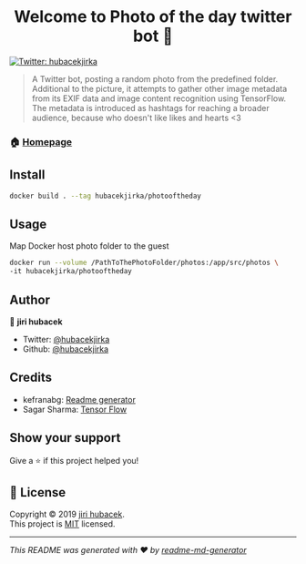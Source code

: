 <h1 align="center">Welcome to Photo of the day twitter bot 👋</h1>
<p>
  <a href="https://twitter.com/hubacekjirka">
    <img alt="Twitter: hubacekjirka" src="https://img.shields.io/twitter/follow/hubacekjirka.svg?style=social" target="_blank" />
  </a>
</p>

> A Twitter bot, posting a random photo from the predefined folder. Additional to the picture, it attempts to gather other image metadata from its EXIF data and image content recognition using TensorFlow. The metadata is introduced as hashtags for reaching a broader audience, because who doesn't like likes and hearts <3

### 🏠 [Homepage](http://blog.hubacek.uk)

## Install

```sh
docker build . --tag hubacekjirka/photooftheday
```

## Usage
Map Docker host photo folder to the guest

```sh
docker run --volume /PathToThePhotoFolder/photos:/app/src/photos \
-it hubacekjirka/photooftheday
```

## Author

👤 **jiri hubacek**

* Twitter: [@hubacekjirka](https://twitter.com/hubacekjirka)
* Github: [@hubacekjirka](https://github.com/hubacekjirka)

## Credits
* kefranabg: [Readme generator](https://github.com/kefranabg/readme-md-generator)
* Sagar Sharma: [Tensor Flow](https://towardsdatascience.com/tensorflow-image-recognition-python-api-e35f7d412a70)

## Show your support

Give a ⭐️ if this project helped you!

## 📝 License

Copyright © 2019 [jiri hubacek](https://github.com/hubacekjirka).<br />
This project is [MIT](https://github.com/hubacekjirka/dailyPhotoTwitterBot/blob/master/LICENSE) licensed.

***
_This README was generated with ❤️ by [readme-md-generator](https://github.com/kefranabg/readme-md-generator)_